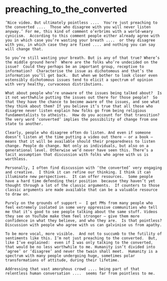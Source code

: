 <h1> preaching_to_the_converted </h1>

    ‘Nice video. But ultimately pointless ....  You're just preaching to the converted ....  Those who disagree with you will never listen anyway.’ For me, this kind of comment o’erbrims with a world-weary cynicism.  According to this comment people either already agree with you in which case you’re wasting your breath ....  or they disagree with you, in which case they are fixed .... and nothing you can say will change that.  

    So you’re still wasting your breath. But is any of that true? Where’s the middle ground here?  Where are the folks who’re undecided on the issue?  Could they perhaps be an important group, receptive to information?  Characterise the issue as dichotomous and that’s the information you’ll get back.  But when we bother to look closer even ostensibly dichotomous issues tend to elicit a spectrum of opinion with very healthy, curvaceous distributions. 

    What about people who’re unaware of the issues being talked about?  Is it not worthwhile putting the issues out there for those people?  So that they have the chance to become aware of the issues, and see what they think about them? If you believe it’s true that all those who disagree never listen explain how folks go from being religious fundamentalists to atheists.  How do you account for that transition?  The very word ‘converted’ implies the possibility of change from one state to another.  

    Clearly, people who disagree often do listen. And even if someone doesn’t listen at the time putting a video out there — or a book —  means that it will be available should their preparedness to listen change. People do change. Not only as individuals, but also on a generational level. Otherwise we’d never have seen this. There’s a tacit assumption that discussion with folks who agree with us is worthless. 

    Personally, I often find discussion with ‘the converted’ very engaging and creative.  I think it can refine our thinking. I think it can illuminate new perspectives.  It can offer resources.  Some people have a hard time defending their position  because they haven’t yet thought through a lot of the classic arguments.  If counters to those classic arguments are made available that can be a valuable resource to draw on. 

    Purely on the grounds of support —  I get PMs from many people who feel extremely isolated in some very oppressive communities who tell me that it’s good to see people talking about the same stuff. Videos they see on YouTube make them feel stronger — give them more confidence in what they believe, and who they are.  Is that pointless? Discussion with people who agree with us can galvinise us from apathy.  

    To be more vocal, more visible.  And not to succumb to the futility of sentiments like this. I’m not just preaching to the converted.  But, like I’ve explained:  even if I was only talking to the converted, that would be no less worthwhile to me. Humanity isn’t divided into ‘agree’ or ‘disagree’ and never the twain shall meet.  Humanity is a spectrum with many people undergoing huge, sometimes polar transformations of attitude, during their lifetime.  

    Addressing that vast amorphous crowd .... being part of that relentless human conversation ....  seems far from pointless to me. 